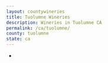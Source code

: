 ```yaml
---
layout: countywineries
title: Tuolumne Wineries
description: Wineries in Tuolumne CA
permalink: /ca/tuolumne/
county: tuolumne
state: ca
---
```

-

